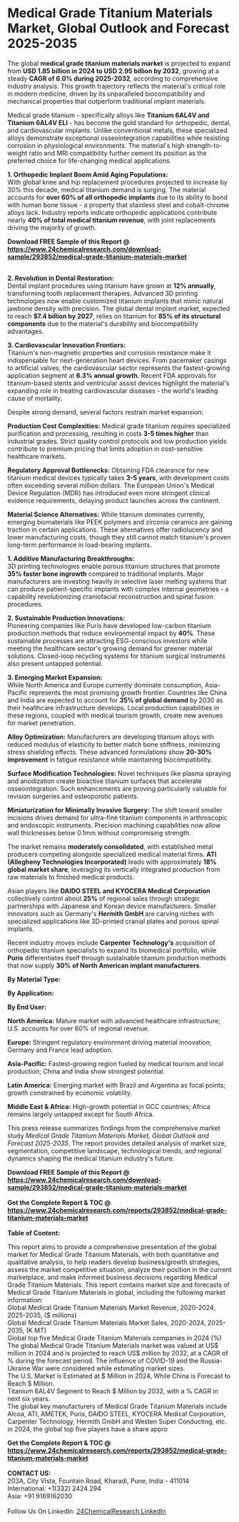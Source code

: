 <h1>Medical Grade Titanium Materials Market, Global Outlook and Forecast 2025-2035</h1><p>The global <strong>medical grade titanium materials market</strong> is projected to expand from <strong>USD 1.85 billion in 2024 to USD 2.95 billion by 2032</strong>, growing at a steady <strong>CAGR of 6.0% during 2025-2032</strong>, according to comprehensive industry analysis. This growth trajectory reflects the material's critical role in modern medicine, driven by its unparalleled biocompatibility and mechanical properties that outperform traditional implant materials.</p><p>Medical grade titanium - specifically alloys like <strong>Titanium 6AL4V and Titanium 6AL4V ELI</strong> - has become the gold standard for orthopedic, dental, and cardiovascular implants. Unlike conventional metals, these specialized alloys demonstrate exceptional osseointegration capabilities while resisting corrosion in physiological environments. The material's high strength-to-weight ratio and MRI compatibility further cement its position as the preferred choice for life-changing medical applications.</p><p><strong>1. Orthopedic Implant Boom Amid Aging Populations:</strong><br>
With global knee and hip replacement procedures projected to increase by 30% this decade, medical titanium demand is surging. The material accounts for <strong>over 60% of all orthopedic implants</strong> due to its ability to bond with human bone tissue - a property that stainless steel and cobalt-chrome alloys lack. Industry reports indicate orthopedic applications contribute nearly <strong>40% of total medical titanium revenue</strong>, with joint replacements driving the majority of growth.</p><div><b>Download FREE Sample of this Report @ 
            <a href="https://www.24chemicalresearch.com/download-sample/293852/medical-grade-titanium-materials-market">
            https://www.24chemicalresearch.com/download-sample/293852/medical-grade-titanium-materials-market</a></b></div><br><p><strong>2. Revolution in Dental Restoration:</strong><br>
Dental implant procedures using titanium have grown at <strong>12% annually</strong>, transforming tooth replacement therapies. Advanced 3D printing technologies now enable customized titanium implants that mimic natural jawbone density with precision. The global dental implant market, expected to reach <strong>$7.4 billion by 2027</strong>, relies on titanium for <strong>85% of its structural components</strong> due to the material's durability and biocompatibility advantages.</p><p><strong>3. Cardiovascular Innovation Frontiers:</strong><br>
Titanium's non-magnetic properties and corrosion resistance make it indispensable for next-generation heart devices. From pacemaker casings to artificial valves, the cardiovascular sector represents the fastest-growing application segment at <strong>6.3% annual growth</strong>. Recent FDA approvals for titanium-based stents and ventricular assist devices highlight the material's expanding role in treating cardiovascular diseases - the world's leading cause of mortality.</p><p>Despite strong demand, several factors restrain market expansion:</p><p><strong>Production Cost Complexities:</strong> Medical grade titanium requires specialized purification and processing, resulting in costs <strong>3-5 times higher</strong> than industrial grades. Strict quality control protocols and low production yields contribute to premium pricing that limits adoption in cost-sensitive healthcare markets.</p><p><strong>Regulatory Approval Bottlenecks:</strong> Obtaining FDA clearance for new titanium medical devices typically takes <strong>3-5 years</strong>, with development costs often exceeding several million dollars. The European Union's Medical Device Regulation (MDR) has introduced even more stringent clinical evidence requirements, delaying product launches across the continent.</p><p><strong>Material Science Alternatives:</strong> While titanium dominates currently, emerging biomaterials like PEEK polymers and zirconia ceramics are gaining traction in certain applications. These alternatives offer radiolucency and lower manufacturing costs, though they still cannot match titanium's proven long-term performance in load-bearing implants.</p><p><strong>1. Additive Manufacturing Breakthroughs:</strong><br>
3D printing technologies enable porous titanium structures that promote <strong>35% faster bone ingrowth</strong> compared to traditional implants. Major manufacturers are investing heavily in selective laser melting systems that can produce patient-specific implants with complex internal geometries - a capability revolutionizing craniofacial reconstruction and spinal fusion procedures.</p><p><strong>2. Sustainable Production Innovations:</strong><br>
Pioneering companies like Puris have developed low-carbon titanium production methods that reduce environmental impact by <strong>40%</strong>. These sustainable processes are attracting ESG-conscious investors while meeting the healthcare sector's growing demand for greener material solutions. Closed-loop recycling systems for titanium surgical instruments also present untapped potential.</p><p><strong>3. Emerging Market Expansion:</strong><br>
While North America and Europe currently dominate consumption, Asia-Pacific represents the most promising growth frontier. Countries like China and India are expected to account for <strong>35% of global demand</strong> by 2030 as their healthcare infrastructure develops. Local production capabilities in these regions, coupled with medical tourism growth, create new avenues for market penetration.</p><p><strong>Alloy Optimization:</strong> Manufacturers are developing titanium alloys with reduced modulus of elasticity to better match bone stiffness, minimizing stress shielding effects. These advanced formulations show <strong>20-30% improvement</strong> in fatigue resistance while maintaining biocompatibility.</p><p><strong>Surface Modification Technologies:</strong> Novel techniques like plasma spraying and anodization create bioactive titanium surfaces that accelerate osseointegration. Such enhancements are proving particularly valuable for revision surgeries and osteoporotic patients.</p><p><strong>Miniaturization for Minimally Invasive Surgery:</strong> The shift toward smaller incisions drives demand for ultra-fine titanium components in arthroscopic and endoscopic instruments. Precision machining capabilities now allow wall thicknesses below 0.1mm without compromising strength.</p><p>The market remains <strong>moderately consolidated</strong>, with established metal producers competing alongside specialized medical material firms. <strong>ATI (Allegheny Technologies Incorporated)</strong> leads with approximately <strong>18% global market share</strong>, leveraging its vertically integrated production from raw materials to finished medical products.</p><p>Asian players like <strong>DAIDO STEEL and KYOCERA Medical Corporation</strong> collectively control about <strong>25%</strong> of regional sales through strategic partnerships with Japanese and Korean device manufacturers. Smaller innovators such as Germany's <strong>Hermith GmbH</strong> are carving niches with specialized applications like 3D-printed cranial plates and porous spinal implants.</p><p>Recent industry moves include <strong>Carpenter Technology's</strong> acquisition of orthopedic titanium specialists to expand its biomedical portfolio, while <strong>Puris</strong> differentiates itself through sustainable titanium production methods that now supply <strong>30% of North American implant manufacturers</strong>.</p><p><strong>By Material Type:</strong></p><p><strong>By Application:</strong></p><p><strong>By End User:</strong></p><p><strong>North America:</strong> Mature market with advanced healthcare infrastructure; U.S. accounts for over 60% of regional revenue.</p><p><strong>Europe:</strong> Stringent regulatory environment driving material innovation; Germany and France lead adoption.</p><p><strong>Asia-Pacific:</strong> Fastest-growing region fueled by medical tourism and local production; China and India show strongest potential.</p><p><strong>Latin America:</strong> Emerging market with Brazil and Argentina as focal points; growth constrained by economic volatility.</p><p><strong>Middle East &amp; Africa:</strong> High-growth potential in GCC countries; Africa remains largely untapped except for South Africa.</p><p>This press release summarizes findings from the comprehensive market study <em>Medical Grade Titanium Materials Market, Global Outlook and Forecast 2025-2035</em>. The report provides detailed analysis of market size, segmentation, competitive landscape, technological trends, and regional dynamics shaping the medical titanium industry's future.</p><div><b>Download FREE Sample of this Report @ 
            <a href="https://www.24chemicalresearch.com/download-sample/293852/medical-grade-titanium-materials-market">
            https://www.24chemicalresearch.com/download-sample/293852/medical-grade-titanium-materials-market</a></b></div><br><div><b>Get the Complete Report & TOC @ 
            <a href="https://www.24chemicalresearch.com/reports/293852/medical-grade-titanium-materials-market">
            https://www.24chemicalresearch.com/reports/293852/medical-grade-titanium-materials-market</a></b></div><br>
            <b>Table of Content:</b><p>This report aims to provide a comprehensive presentation of the global market for Medical Grade Titanium Materials, with both quantitative and qualitative analysis, to help readers develop business/growth strategies, assess the market competitive situation, analyze their position in the current marketplace, and make informed business decisions regarding Medical Grade Titanium Materials. This report contains market size and forecasts of Medical Grade Titanium Materials in global, including the following market information:<br />
Global Medical Grade Titanium Materials Market Revenue, 2020-2024, 2025-2035, ($ millions)<br />
Global Medical Grade Titanium Materials Market Sales, 2020-2024, 2025-2035, (K MT)<br />
Global top five Medical Grade Titanium Materials companies in 2024 (%)<br />
The global Medical Grade Titanium Materials market was valued at US$ million in 2024 and is projected to reach US$ million by 2032, at a CAGR of % during the forecast period. The influence of COVID-19 and the Russia-Ukraine War were considered while estimating market sizes.<br />
The U.S. Market is Estimated at $ Million in 2024, While China is Forecast to Reach $ Million.<br />
Titanium 6AL4V Segment to Reach $ Million by 2032, with a % CAGR in next six years.<br />
The global key manufacturers of Medical Grade Titanium Materials include Alcoa, ATI, AMETEK, Puris, DAIDO STEEL, KYOCERA Medical Corporation, Carpenter Technology, Hermith GmbH and Westen Super Conducting, etc. in 2024, the global top five players have a share appro</p><div><b>Get the Complete Report & TOC @ 
            <a href="https://www.24chemicalresearch.com/reports/293852/medical-grade-titanium-materials-market">
            https://www.24chemicalresearch.com/reports/293852/medical-grade-titanium-materials-market</a></b></div><br><b>CONTACT US:</b><br>
            203A, City Vista, Fountain Road, Kharadi, Pune, India - 411014<br>
            International: +1(332) 2424 294<br>
            Asia: +91 9169162030 <br><br>
            Follow Us On LinkedIn: <a href="https://www.linkedin.com/company/24chemicalresearch/">24ChemicalResearch LinkedIn</a>